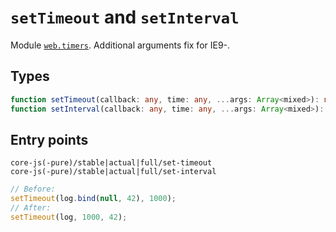 # `setTimeout` and `setInterval`

Module [`web.timers`](/packages/core-js/modules/web.timers.js). Additional arguments fix for IE9-.

## Types

```ts
function setTimeout(callback: any, time: any, ...args: Array<mixed>): number;
function setInterval(callback: any, time: any, ...args: Array<mixed>): number;
```

## Entry points



```
core-js(-pure)/stable|actual|full/set-timeout
core-js(-pure)/stable|actual|full/set-interval
```

```js
// Before:
setTimeout(log.bind(null, 42), 1000);
// After:
setTimeout(log, 1000, 42);
```
